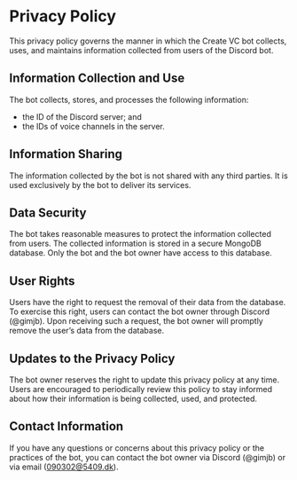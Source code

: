 # Privacy Policy

This privacy policy governs the manner in which the Create VC bot collects,
uses, and maintains information collected from users of the Discord bot.

## Information Collection and Use

The bot collects, stores, and processes the following information:

- the ID of the Discord server; and
- the IDs of voice channels in the server.

## Information Sharing

The information collected by the bot is not shared with any third parties. It is
used exclusively by the bot to deliver its services.

## Data Security

The bot takes reasonable measures to protect the information collected from
users. The collected information is stored in a secure MongoDB database. Only
the bot and the bot owner have access to this database.

## User Rights

Users have the right to request the removal of their data from the database. To
exercise this right, users can contact the bot owner through Discord
(@gimjb). Upon receiving such a request, the bot owner will promptly
remove the user’s data from the database.

## Updates to the Privacy Policy

The bot owner reserves the right to update this privacy policy at any time.
Users are encouraged to periodically review this policy to stay informed about
how their information is being collected, used, and protected.

## Contact Information

If you have any questions or concerns about this privacy policy or the practices
of the bot, you can contact the bot owner via Discord (@gimjb) or via email
(<090302@5409.dk>).
